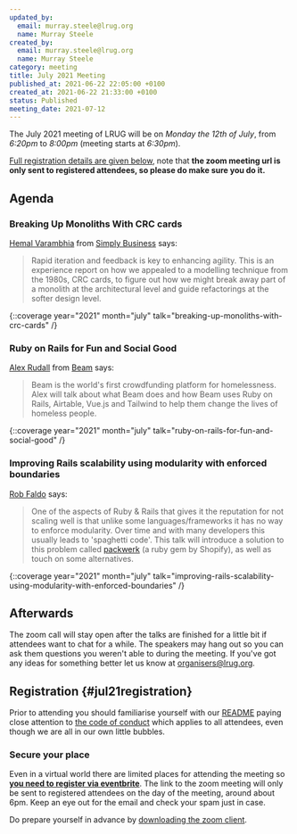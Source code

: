 ```yaml
---
updated_by:
  email: murray.steele@lrug.org
  name: Murray Steele
created_by:
  email: murray.steele@lrug.org
  name: Murray Steele
category: meeting
title: July 2021 Meeting
published_at: 2021-06-22 22:05:00 +0100
created_at: 2021-06-22 21:33:00 +0100
status: Published
meeting_date: 2021-07-12
---
```


The July 2021 meeting of LRUG will be on *Monday the 12th of July*,
from _6:20pm_ to _8:00pm_ (meeting starts at _6:30pm_).

[Full registration details are given below](#jul21registration), note
that **the zoom meeting url is only sent to registered attendees, so
please do make sure you do it.**

## Agenda

### Breaking Up Monoliths With CRC cards

[Hemal Varambhia](https://twitter.com/hnvarambhia) from [Simply Business]() says:

> Rapid iteration and feedback is key to enhancing agility. This is an
> experience report on how we appealed to a modelling technique from the
> 1980s, CRC cards, to figure out how we might break away part of a monolith
> at the architectural level and guide refactorings at the softer design
> level.

{::coverage year="2021" month="july" talk="breaking-up-monoliths-with-crc-cards" /}

### Ruby on Rails for Fun and Social Good

[Alex Rudall](https://twitter.com/alexrudall) from [Beam](https://beam.org) says:

> Beam is the world's first crowdfunding platform for homelessness. Alex
> will talk about what Beam does and how Beam uses Ruby on Rails,
> Airtable, Vue.js and Tailwind to help them change the lives of homeless
> people.

{::coverage year="2021" month="july" talk="ruby-on-rails-for-fun-and-social-good" /}

### Improving Rails scalability using modularity with enforced boundaries

[Rob Faldo](https://www.linkedin.com/in/robertfaldo/) says:

> One of the aspects of Ruby & Rails that gives it the reputation for not
> scaling well is that unlike some languages/frameworks it has no way to
> enforce modularity. Over time and with many developers this usually
> leads to 'spaghetti code'. This talk will introduce a solution to this
> problem called [packwerk](https://github.com/Shopify/packwerk) (a ruby
> gem by Shopify), as well as touch on some alternatives.

{::coverage year="2021" month="july" talk="improving-rails-scalability-using-modularity-with-enforced-boundaries" /}

## Afterwards

The zoom call will stay open after the talks are finished for a little bit
if attendees want to chat for a while.  The speakers may hang out so you
can ask them questions you weren't able to during the meeting.  If you've
got any ideas for something better let us know at
[organisers@lrug.org](mailto:organisers@lrug.org).

## Registration {#jul21registration}

Prior to attending you should familiarise yourself with our
[README](http://readme.lrug.org/) paying close attention to [the code of
conduct](http://readme.lrug.org/#code-of-conduct) which applies to all
attendees, even though we are all in our own little bubbles.

### Secure your place

Even in a virtual world there are limited places for attending the
meeting so **[you need to register via eventbrite][jul2021-eventbrite]**.
The link to the zoom meeting will only be sent to registered attendees on
the day of the meeting, around about 6pm. Keep an eye out for the email
and check your spam just in case.

Do prepare yourself in advance by [downloading the zoom
client](https://zoom.us/support/download).

[jul2021-eventbrite]: https://www.eventbrite.com/e/lrug-july-2021-tickets-160867074751

